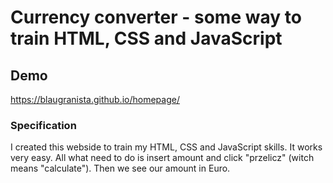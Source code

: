 # Currency converter - some way to train HTML, CSS and JavaScript

## Demo ##
https://blaugranista.github.io/homepage/

### Specification ###

I created this webside to train my HTML, CSS and JavaScript skills. 
It works very easy. All what need to do is insert amount and click "przelicz" (witch means "calculate"). Then we see our amount in Euro. 
